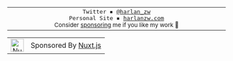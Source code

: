<table>
<tbody>
<td align="center">
<img width="2000" height="0" /><br>
  <samp>Twitter ▪ <a href="https://twitter.com/harlan_zw">@harlan_zw</a></samp><br>
<samp>Personal Site ▪ <a href="https://harlanzw.com">harlanzw.com</a></samp><br>
<sub>Consider  <a href="https://github.com/sponsors/harlan-zw">sponsoring</a> me if you like my work 💖</sub><br>
<img width="2000" height="0" />
</td>
</tbody>
</table>


<table cellspacing="0" cellpadding="0" style="border: none" border="0">
<tbody>
<td align="center" border="none">
  <img src="https://nuxtjs.org/design-kit/colored-logo.svg" alt="Nuxt" width="30"> 
</td>
<td align="center">
    Sponsored By <a href="https://nuxtjs.org/">Nuxt.js</a>
  </td>
</tbody>
</table>

